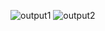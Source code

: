 ![output1](https://user-images.githubusercontent.com/61905658/161093804-5b94b87b-5b96-49ba-ac8a-af94e68d3d6d.png)
![output2](https://user-images.githubusercontent.com/61905658/161093837-dce6f575-36fc-4903-bfdb-f0609392bc02.png)
